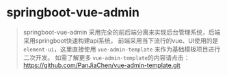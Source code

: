 # springboot-vue-admin

> springboot-vue-admin 采用完全的前后端分离来实现后台管理系统，后端采用springboot快速构建api系统，
> 前端采用当下流行的vue、UI使用的是`element-ui`，这里直接使用 `vue-admin-template` 来作为基础模板项目进行二次开发。
> 如需了解更多 `vue-admin-template`的内容请点击：https://github.com/PanJiaChen/vue-admin-template.git 
